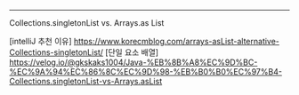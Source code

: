 -----
Collections.singletonList vs. Arrays.as List





[intelliJ 추천 이유]
https://www.korecmblog.com/arrays-asList-alternative-Collections-singletonList/
[단일 요소 배열]
https://velog.io/@gkskaks1004/Java-%EB%8B%A8%EC%9D%BC-%EC%9A%94%EC%86%8C%EC%9D%98-%EB%B0%B0%EC%97%B4-Collections.singletonList-vs-Arrays.asList
